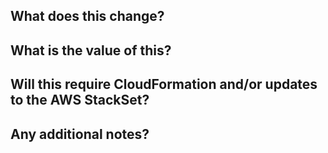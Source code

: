 ## What does this change?


<!-- Screenshots may be helpful to demonstrate -->

## What is the value of this?


<!-- Why are these changes being made? -->

## Will this require CloudFormation and/or updates to the AWS StackSet?


<!-- Have you committed your changes to the CloudFormation templates? -->

<!-- Has the CloudFormation or StackSet update been completed? -->

## Any additional notes?


<!-- Have CSS or JS changes been checked and fixed by Prettier? -->

<!-- Does this PR meet the contributing guidelines? https://git.io/vNUJt -->
